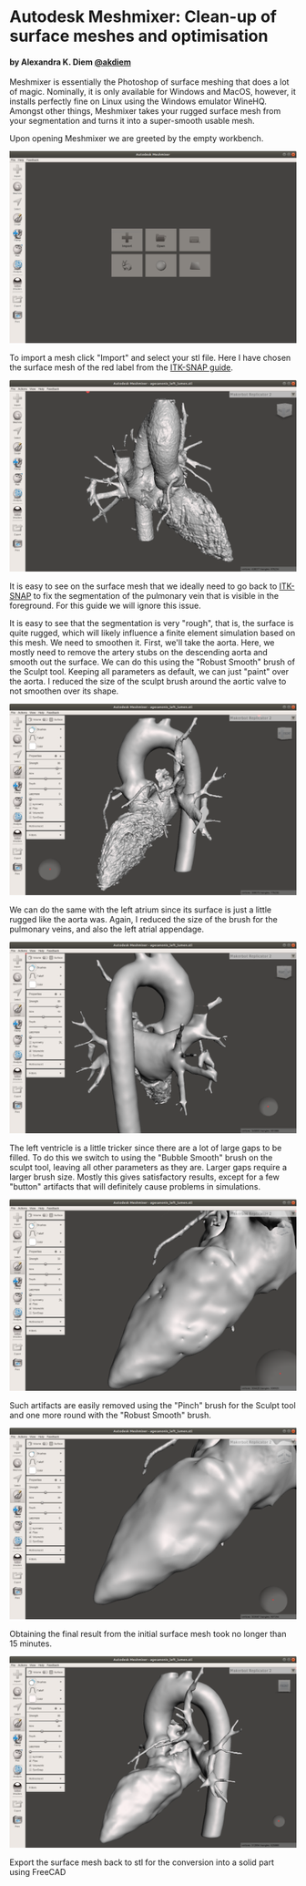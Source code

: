 # Autodesk Meshmixer: Clean-up of surface meshes and optimisation

#### by Alexandra K. Diem [@akdiem](https://github.com/akdiem)

Meshmixer is essentially the Photoshop of surface meshing that does a lot of magic. Nominally, it is only available for Windows and MacOS, however, it installs perfectly fine on Linux using the Windows emulator WineHQ. Amongst other things, Meshmixer takes your rugged surface mesh from your segmentation and turns it into a super-smooth usable mesh.

Upon opening Meshmixer we are greeted by the empty workbench.

![Meshmixer start-up user interface](figures/meshmixer/0001.png "Meshmixer start-up user interface")

To import a mesh click "Import" and select your stl file. Here I have chosen the surface mesh of the red label from the [ITK-SNAP guide](itksnap_guide.md).

![Surface mesh in Meshmixer](figures/meshmixer/0002.png "Surface mesh in Meshmixer")

It is easy to see on the surface mesh that we ideally need to go back to [ITK-SNAP](itksnap_guide.md) to fix the segmentation of the pulmonary vein that is visible in the foreground. For this guide we will ignore this issue.

It is easy to see that the segmentation is very "rough", that is, the surface is quite rugged, which will likely influence a finite element simulation based on this mesh. We need to smoothen it. First, we'll take the aorta. Here, we mostly need to remove the artery stubs on the descending aorta and smooth out the surface. We can do this using the "Robust Smooth" brush of the Sculpt tool. Keeping all parameters as default, we can just "paint" over the aorta. I reduced the size of the sculpt brush around the aortic valve to not smoothen over its shape.

![Smooth aorta after sculpting](figures/meshmixer/0003.png "Smooth aorta after sculpting")

We can do the same with the left atrium since its surface is just a little rugged like the aorta was. Again, I reduced the size of the brush for the pulmonary veins, and also the left atrial appendage.

![Smooth left atrium after sculpting](figures/meshmixer/0004.png "Smooth left atrium after sculpting")

The left ventricle is a little tricker since there are a lot of large gaps to be filled. To do this we switch to using the "Bubble Smooth" brush on the sculpt tool, leaving all other parameters as they are. Larger gaps require a larger brush size. Mostly this gives satisfactory results, except for a few "button" artifacts that will definitely cause problems in simulations.

![Button artifacts in the left ventricle](figures/meshmixer/0005.png "Button artifacts in the left ventricle")

Such artifacts are easily removed using the "Pinch" brush for the Sculpt tool and one more round with the "Robust Smooth" brush.

![The Pinch brush removes button artifacts](figures/meshmixer/0006.png "The Pinch brush removes button artifacts")

Obtaining the final result from the initial surface mesh took no longer than 15 minutes.

![Smooth mesh of the left heart](figures/meshmixer/0007.png "Smooth mesh of the left heart")

Export the surface mesh back to stl for the conversion into a solid part using FreeCAD